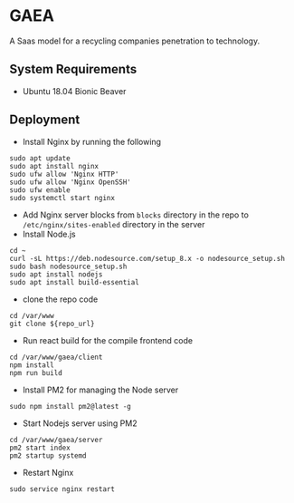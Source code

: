 # GAEA
A Saas model for a recycling companies penetration to technology.

## System Requirements
- Ubuntu 18.04 Bionic Beaver

## Deployment 

- Install Nginx by running the following
```
sudo apt update
sudo apt install nginx
sudo ufw allow 'Nginx HTTP'
sudo ufw allow 'Nginx OpenSSH'
sudo ufw enable
sudo systemctl start nginx
```
- Add Nginx server blocks from `blocks` directory in the repo to  `/etc/nginx/sites-enabled` directory in the server
- Install Node.js
```
cd ~
curl -sL https://deb.nodesource.com/setup_8.x -o nodesource_setup.sh
sudo bash nodesource_setup.sh
sudo apt install nodejs
sudo apt install build-essential
```
- clone the repo code
```
cd /var/www
git clone ${repo_url}
```
- Run react build for the compile frontend code
```
cd /var/www/gaea/client
npm install
npm run build
```
- Install PM2 for managing the Node server
```
sudo npm install pm2@latest -g
```
- Start Nodejs server using PM2
```
cd /var/www/gaea/server
pm2 start index
pm2 startup systemd
```
- Restart Nginx
```
sudo service nginx restart
```
